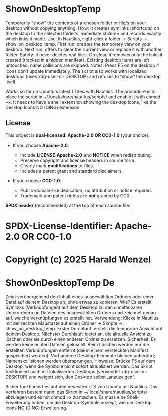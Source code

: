 # ShowOnDesktopTemp
Temporarily “show” the contents of a chosen folder or file/s on your desktop without copying anything. How: It creates symlinks (shortcuts) on the desktop to the selected folder’s immediate children and records exactly which links it made. Use: In Nautilus, right-click a folder → Scripts → show_on_desktop_temp. First run: creates the temporary view on your desktop. Next run: offers to clear the current view or replace it with another folder. Safety: It never deletes real files. On clear, it removes only the links it created (tracked in a hidden manifest). Existing desktop items are left untouched; name collisions are skipped. Notes: Press F5 on the desktop if icons don’t update immediately. The script also works with localized desktops (uses xdg-user-dir DESKTOP) and refuses to “show” the desktop itself.

Works so far on Ubuntu's latest LTSes with Nautilus. The procedure is to place the script in ~/.local/share/nautilus/scripts/ and enable it with chmod +x. It needs to have a shell extension showing the desktop icons, like the Desktop Icons NG (DING) extension.

## License

This project is **dual-licensed**: **Apache-2.0 OR CC0-1.0** (your choice).

- If you choose **Apache-2.0**:
  - Include **LICENSE.Apache-2.0** and **NOTICE** when redistributing.
  - Preserve copyright and license headers in source form.
  - Clearly mark **modifications** to files.
  - Includes a patent grant and standard disclaimers.

- If you choose **CC0-1.0**:
  - Public-domain-like dedication; no attribution or notice required.
  - Trademark and patent rights are **not** granted by CC0.

**SPDX header** (recommended) at the top of each source file:

# SPDX-License-Identifier: Apache-2.0 OR CC0-1.0
# Copyright (c) 2025 Harald Wenzel

# ShowOnDesktopTemp De
Zeigt vorübergehend den Inhalt eines ausgewählten Ordners oder einer Datei auf deinem Desktop an, ohne etwas zu kopieren. Wie? Es erstellt Symlinks (Verknüpfungen) auf dem Desktop zu den unmittelbaren Unterordnern un Dateien des ausgewählten Ordners und zeichnet genau auf, welche Verknüpfungen es erstellt hat. Verwendung: Klicke in Nautilus mit der rechten Maustaste auf einen Ordner → Skripte → show_on_desktop_temp. Erster Durchlauf: erstellt die temporäre Ansicht auf deinem Desktop. Nächster Durchlauf: bietet an, die aktuelle Ansicht zu löschen oder sie durch einen anderen Ordner zu ersetzen. Sicherheit: Es werden keine echten Dateien gelöscht. Beim Löschen werden nur die erstellten Verknüpfungen entfernt (die in einem versteckten Manifest gespeichert werden). Vorhandene Desktop-Elemente bleiben unberührt; Namenskollisionen werden übersprungen. Hinweise: Drücke F5 auf dem Desktop, wenn die Symbole nicht sofort aktualisiert werden. Das Skript funktioniert auch mit lokalisierten Desktops (verwendet xdg-user-dir DESKTOP) und weigert sich, den Desktop selbst „anzuzeigen“.

Bisher funktioniert es auf den neuesten LTS von Ubuntu mit Nautilus. Das Verfahren besteht darin, das Skript in ~/.local/share/nautilus/scripts/ abzulegen und es mit chmod +x zu machen. Es muss eine Shell-Erweiterung haben, die die Desktop-Symbole anzeigt, wie die Desktop Icons NG (DING) Erweiterung.
